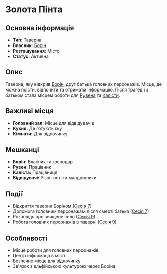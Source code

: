 # Золота Пінта

## Основна інформація
- **Тип:** Таверна
- **Власник:** [Борін](Борін.md)
- **Розташування:** Місто
- **Статус:** Активна

## Опис
Таверна, яку відкрив [Борін](Борін.md), друг батька головних персонажів. Місце, де можна поїсти, відпочити та отримати інформацію. Після трагедії з батьком стала місцем роботи для [Рувена](Рувен.md) та [Калісти](Каліста.md).

## Важливі місця
- **Головний зал:** Місце для відвідувачів
- **Кухня:** Де готують їжу
- **Кімнати:** Для відпочинку

## Мешканці
- **Борін:** Власник та господар
- **Рувен:** Працівник
- **Каліста:** Працівниця
- **Відвідувачі:** Різні гості та мандрівники

## Події
- Відкриття таверни Боріном ([Сесія 7](Notes/Сесія_7.md))
- Допомога головним персонажам після смерті батька ([Сесія 7](Notes/Сесія_7.md))
- Розповідь про знищене село ([Сесія 9](Notes/Сесія_9.md))
- Робота головних персонажів в таверні ([Сесія 9](Notes/Сесія_9.md))

## Особливості
- Місце роботи для головних персонажів
- Центр інформації в місті
- Безпечне місце для відпочинку
- Зв'язок з ельфійською культурою через Боріна

